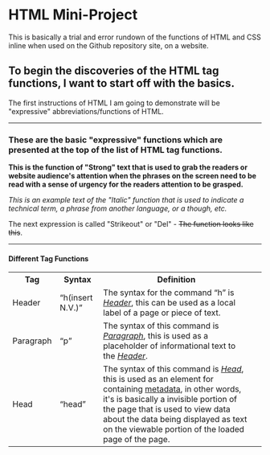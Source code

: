 <!DOCTYPE html>
<html lang="en">
<head>
    <link rel="stylesheet" href="mystyle.css">
</head>




<body>
<h1>HTML Mini-Project</h1>
<p>This is basically a trial and error rundown of the functions of HTML and CSS inline when used on the Github repository site, on a website.</p>
</body>

<body>
<h2>To begin the discoveries of the HTML tag functions, I want to start off with the basics.</h2>
<p>The first instructions of HTML I am going to demonstrate will be "expressive" abbreviations/functions of HTML.</p>
</body>

<hr>
<h3>These are the basic "expressive" functions which are presented at the top of the list of HTML tag functions.</h3>

<p><strong>This is the function of "Strong" text that is used to grab the readers or website audience's attention when the phrases on the screen need to be read with a sense of urgency for the readers attention to be grasped.</strong></p>

<p><i>This is an example text of the "Italic" function that is used to indicate a technical term, a phrase from another language, or a though, etc.</i></p>

<p>The next expression is called "Strikeout" or "Del" - <del>The function looks like this</del>.</p>
<hr>

<body>
<h4>Different Tag Functions</h4>

<table>
  <tr>
    <th>Tag</th>
    <th>Syntax</th>
    <th>Definition<th>
  </tr>
  <tr>
    <td>Header</td>
    <td><q>h(insert N.V.)</q></td>
    <td>The syntax for the command <q>h</q> is <i><ins>Header</ins></i>, this can be used as a local label of a page or piece of text.
  </tr>
  <tr>
    <td>Paragraph</td>
    <td><q>p</q></td>
    <td>The syntax of this command is <i><ins>Paragraph</ins></i>, this is used as a placeholder of informational text to the <i><ins>Header</ins></i>.
  </tr>
  <tr>
    <td>Head</td>
    <td><q>head</q></td>
    <td>The syntax of this command is <i><ins>Head</ins></i>, this is used as an element for containing <ins>metadata</ins>, in other words, it's is basically a invisible portion of the page that is used to view data about the data being displayed as text on the viewable portion of the loaded page of the page.</td>
    </tr>
</table>
</body>


